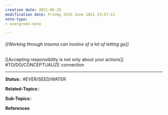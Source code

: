 ```yaml
---
creation date: 2021-06-25
modification date: Friday 25th June 2021 23:57:13
note-type: 
- evergreen-note

---
```


###### [[Working through trauma can involve of a lot of letting go]]

[[Accepting responsibility is not only about your actions]] #TO/DO/CONCEPTUALIZE connection

---

**Status**:: #EVER/SEED/WATER  

**Related-Topics**:: 
	
**Sub-Topics**::
	
**References**
